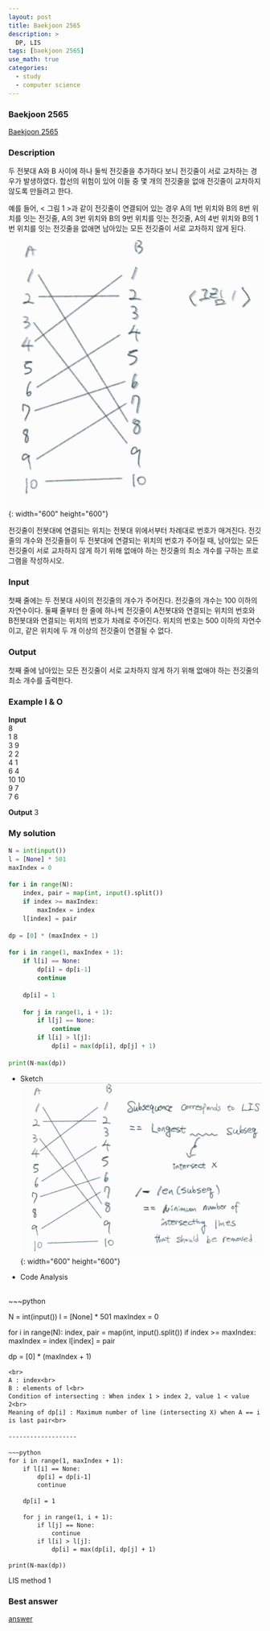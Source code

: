 ```yaml
---
layout: post
title: Baekjoon 2565
description: >
  DP, LIS
tags: [baekjoon 2565]
use_math: true
categories:
  - study
  - computer science
---
```

### Baekjoon 2565
[Baekjoon 2565](https://www.acmicpc.net/problem/2565)

### Description
두 전봇대 A와 B 사이에 하나 둘씩 전깃줄을 추가하다 보니 전깃줄이 서로 교차하는 경우가 발생하였다. 합선의 위험이 있어 이들 중 몇 개의 전깃줄을 없애 전깃줄이 교차하지 않도록 만들려고 한다.

예를 들어, < 그림 1 >과 같이 전깃줄이 연결되어 있는 경우 A의 1번 위치와 B의 8번 위치를 잇는 전깃줄, A의 3번 위치와 B의 9번 위치를 잇는 전깃줄, A의 4번 위치와 B의 1번 위치를 잇는 전깃줄을 없애면 남아있는 모든 전깃줄이 서로 교차하지 않게 된다.

![그림1](https://github.com/hyun-jin891/hyun-jin891.github.io/blob/master/assets/img/135.PNG?raw=true){: width="600" height="600"}


전깃줄이 전봇대에 연결되는 위치는 전봇대 위에서부터 차례대로 번호가 매겨진다. 전깃줄의 개수와 전깃줄들이 두 전봇대에 연결되는 위치의 번호가 주어질 때, 남아있는 모든 전깃줄이 서로 교차하지 않게 하기 위해 없애야 하는 전깃줄의 최소 개수를 구하는 프로그램을 작성하시오.

### Input
첫째 줄에는 두 전봇대 사이의 전깃줄의 개수가 주어진다. 전깃줄의 개수는 100 이하의 자연수이다. 둘째 줄부터 한 줄에 하나씩 전깃줄이 A전봇대와 연결되는 위치의 번호와 B전봇대와 연결되는 위치의 번호가 차례로 주어진다. 위치의 번호는 500 이하의 자연수이고, 같은 위치에 두 개 이상의 전깃줄이 연결될 수 없다.

### Output
첫째 줄에 남아있는 모든 전깃줄이 서로 교차하지 않게 하기 위해 없애야 하는 전깃줄의 최소 개수를 출력한다.

### Example I & O
**Input** <br>
8 <br>
1 8 <br>
3 9 <br>
2 2 <br>
4 1 <br>
6 4 <br>
10 10 <br>
9 7 <br>
7 6 <br>

**Output**
3

### My solution
~~~python
N = int(input())
l = [None] * 501
maxIndex = 0

for i in range(N):
    index, pair = map(int, input().split())
    if index >= maxIndex:
        maxIndex = index
    l[index] = pair

dp = [0] * (maxIndex + 1)

for i in range(1, maxIndex + 1):
    if l[i] == None:
        dp[i] = dp[i-1]
        continue

    dp[i] = 1

    for j in range(1, i + 1):
        if l[j] == None:
            continue
        if l[i] > l[j]:
            dp[i] = max(dp[i], dp[j] + 1)

print(N-max(dp))
~~~

* Sketch
![그림2](https://github.com/hyun-jin891/hyun-jin891.github.io/blob/master/assets/img/136.PNG?raw=true){: width="600" height="600"}<br>

* Code Analysis
<br>
~~~python

N = int(input())
l = [None] * 501
maxIndex = 0

for i in range(N):
    index, pair = map(int, input().split())
    if index >= maxIndex:
        maxIndex = index
    l[index] = pair

dp = [0] * (maxIndex + 1)
~~~
<br>
A : index<br>
B : elements of l<br>
Condition of intersecting : When index 1 > index 2, value 1 < value 2<br>
Meaning of dp[i] : Maximum number of line (intersecting X) when A == i is last pair<br>

-------------------

~~~python
for i in range(1, maxIndex + 1):
    if l[i] == None:
        dp[i] = dp[i-1]
        continue

    dp[i] = 1

    for j in range(1, i + 1):
        if l[j] == None:
            continue
        if l[i] > l[j]:
            dp[i] = max(dp[i], dp[j] + 1)

print(N-max(dp))
~~~
LIS method 1<br>

### Best answer
[answer](https://velog.io/@noion0511/PythonKotlin-%EB%B0%B1%EC%A4%80-2565%EB%B2%88-%EC%A0%84%EA%B9%83%EC%A4%84)<br>
